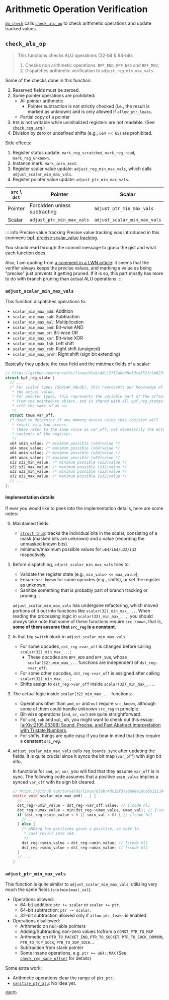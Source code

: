 # Arithmetic Operation Verification

[`do_check`](./verifier.md#do-check) calls
[`check_alu_op`](https://github.com/torvalds/linux/blob/4dc12f37a8e98e1dca5521c14625c869537b50b6/kernel/bpf/verifier.c#L9229)
to check arithmetic operations and update tracked values.

## `check_alu_op`

> This functions checks ALU operations (32-bit & 64-bit):
> 1. Checks non arithmetic operations: `BPF_END`, `BPF_NEG` and `BPF_MOV`;
> 2. Dispatches arithmetic verification to `adjust_reg_min_max_vals`.

Some of the checks done in this function:
1. Reserved fields must be zeroed.
2. Some pointer operations are prohibited:
   - All pointer arithmetic
     - Pointer subtraction is not strictly checked (i.e., the result is marked as unknown)
       and is only allowed if `allow_ptr_leaks`.
   - Partial copy of a pointer
3. `R10` is not writable while uninitialized registers are not readable.
   (See [`check_reg_arg`](https://github.com/torvalds/linux/blob/4dc12f37a8e98e1dca5521c14625c869537b50b6/kernel/bpf/verifier.c#L2449).)
4. Division by zero or undefined shifts (e.g., `u64 << 65`) are prohibited.

Side effects:
1. Register status update: `mark_reg_scratched`, `mark_reg_read`, `mark_reg_unknown`.
2. Instance mark: `mark_insn_zext`.
3. Register scalar value update: `adjust_reg_min_max_vals`, which calls `adjust_scalar_min_max_vals`.
4. Register pointer value update: `adjust_ptr_min_max_vals`.

| `src` \ `dst` | Pointer                      | Scalar                       |
|---------------|------------------------------|------------------------------|
| Pointer       | Forbidden unless subtracting | `adjust_ptr_min_max_vals`    |
| Scalar        | `adjust_ptr_min_max_vals`    | `adjust_scalar_min_max_vals` |

::: info Precise value tracking
Precise value tracking was introduced in this comment:
[bpf: precise scalar_value tracking](https://github.com/torvalds/linux/commit/b5dc0163d8fd78e64a7e21f309cf932fda34353e).

You should read through the commit message to grasp the gist and what each function does.

Also, I am quoting from [a comment in a LWN article](https://lwn.net/Articles/795367/):
it seems that the verifier always keeps the precise values,
and marking a value as being "precise" just prevents it getting pruned.
If it is so, this part mostly has more to do with branch pruning than actual ALU operations.
:::

### `adjust_scalar_min_max_vals`

This function dispatches operations to:
- `scalar_min_max_add`: Addition
- `scalar_min_max_sub`: Subtraction
- `scalar_min_max_mul`: Multiplication
- `scalar_min_max_and`: Bit-wise AND
- `scalar_min_max_or`: Bit-wise OR
- `scalar_min_max_xor`: Bit-wise XOR
- `scalar_min_max_lsh`: Left shift
- `scalar_min_max_rsh`: Right shift (unsigned)
- `scalar_min_max_arsh`: Right shift (sign bit extending)

Basically they update the `tnum` field and the min/max fields of a scalar:
```c
// https://github.com/torvalds/linux/blob/4dc12f37a8e98e1dca5521c14625c869537b50b6/include/linux/bpf_verifier.h#L147-L166
struct bpf_reg_state {
  // ...
  /* For scalar types (SCALAR_VALUE), this represents our knowledge of
   * the actual value.
   * For pointer types, this represents the variable part of the offset
   * from the pointed-to object, and is shared with all bpf_reg_states
   * with the same id as us.
   */
  struct tnum var_off;
  /* Used to determine if any memory access using this register will
   * result in a bad access.
   * These refer to the same value as var_off, not necessarily the actual
   * contents of the register.
   */
  s64 smin_value; /* minimum possible (s64)value */
  s64 smax_value; /* maximum possible (s64)value */
  u64 umin_value; /* minimum possible (u64)value */
  u64 umax_value; /* maximum possible (u64)value */
  s32 s32_min_value; /* minimum possible (s32)value */
  s32 s32_max_value; /* maximum possible (s32)value */
  u32 u32_min_value; /* minimum possible (u32)value */
  u32 u32_max_value; /* maximum possible (u32)value */
  // ...
};
```

#### Implementation details

If ever you would like to peek into the implementation details,
here are some notes:

0. Maintained fields:
   - [`struct tnum`](https://github.com/torvalds/linux/blob/4dc12f37a8e98e1dca5521c14625c869537b50b6/kernel/bpf/tnum.c):
     tracks the individual bits in the scalar,
     consisting of a mask (masked bits are unknown) and a value (recording the unmasked known bits).
   - minimum/maximum possible values for `u64/i64/u32/i32` respectively. 

1. Before dispatching, `adjust_scalar_min_max_vals` tries to:
   - Validate the register state (e.g., `min_value <= max_value`);
   - Ensure `src_known` for some opcodes (e.g., shifts), or set the register as unknown;
   - Sanitize something that is probably part of branch tracking or pruning...

   `adjust_scalar_min_max_vals` has undergone refactoring,
   which moved portions of it out into functions like `scalar(32)_min_max_...`.
   When reading the processing logic in `scalar(32)_min_max_...`,
   you should always take note that some of these functions require `src_known`,
   that is, **some of them assume that `src_reg` is a constant**.

2. In that big `switch` block in `adjust_scalar_min_max_vals`:
   - For some opcodes, `dst_reg->var_off` is changed before calling `scalar(32)_min_max_...`;
     - These opcodes are `BPF_ADD` and `BPF_SUB`,
       whose `scalar(32)_min_max_...` functions are independent of `dst_reg->var_off`.
   - For some other opcodes, `dst_reg->var_off` is assigned after calling `scalar(32)_min_max_...`;
   - Shifts assign to `dst_reg->var_off` inside `scalar(32)_min_max_...`.

3. The actual logic inside `scalar(32)_min_max_...` functions:
   - Operations other than `and`, `or` and `mul` require `src_known`,
     although some of them could handle unknown `src_reg` in principle.
   - Bit-wise operations (`and`, `or`, `xor`) are quite straightforward.
   - For `add`, `sub` and `mul`, uh, you might want to check out this essay:
     [\[arXiv:2105.05398\] Sound, Precise, and Fast Abstract Interpretation with Tristate Numbers](https://arxiv.org/abs/2105.05398).
   - For shifts, things are quite easy
     if you bear in mind that they require a **constant `src_reg`**.

4. `adjust_scalar_min_max_vals` calls `reg_bounds_sync` after updating the fields.
   It is quite crucial since it syncs the bit map (`var_off`) with sign bit info.

   In functions for `and`, `or`, `xor`, you will find that they assume `var_off` is in sync.
   The following code assumes that a positive `smin_value` implies a synced `var_off` with its sign bit cleared.

   ```c
   // https://github.com/torvalds/linux/blob/4dc12f37a8e98e1dca5521c14625c869537b50b6/kernel/bpf/verifier.c#L8622-L8655
   static void scalar_min_max_and(...) {
     // ...
     dst_reg->umin_value = dst_reg->var_off.value; // [!code hl]
     dst_reg->umax_value = min(dst_reg->umax_value, umax_val); // [!code hl]
     if (dst_reg->smin_value < 0 || smin_val < 0) { // [!code hl]
       // ...
     } else {
       /* ANDing two positives gives a positive, so safe to
        * cast result into s64.
        */
       dst_reg->smin_value = dst_reg->umin_value; // [!code hl]
       dst_reg->smax_value = dst_reg->umax_value; // [!code hl]
     }
     // ...
   }
   ```

### `adjust_ptr_min_max_vals`

This function is quite similar to `adjust_scalar_min_max_vals`,
utilizing very much the same fields (`s(u)min(max)_val`).

- Operations allowed:
  - 64-bit addition: `ptr += scalar` or `scalar += ptr`.
  - 64-bit subtraction: `ptr -= scalar`.
  - 32-bit subtraction allowed only if `allow_ptr_leaks` is enabled
- Operations disallowed:
  - Arithmetic on null-able pointers
  - Adding/Subtracting non-zero values to/from a `CONST_PTR_TO_MAP`
  - Arithmetic on `PTR_TO_PACKET_END`, `PTR_TO_SOCKET`, `PTR_TO_SOCK_COMMON`,
    `PTR_TO_TCP_SOCK`, `PTR_TO_XDP_SOCK`...
  - Subtraction from stack pointer
  - Some insane operations, e.g. `ptr += u64::MAX`
    (See [`check_reg_sane_offset`](https://github.com/torvalds/linux/blob/4dc12f37a8e98e1dca5521c14625c869537b50b6/kernel/bpf/verifier.c#L7832) for details)

Some extra work:
- Arithmetic operations clear the range of `pkt_ptr`.
- [`sanitize_ptr_alu`](https://github.com/torvalds/linux/blob/4dc12f37a8e98e1dca5521c14625c869537b50b6/kernel/bpf/verifier.c#L7971):
  No idea yet.

(WIP) <!-- TODO: Uhh... -->

